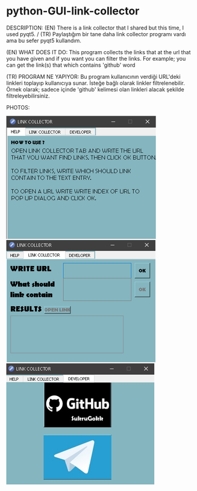 # python-GUI-link-collector
DESCRIPTION: (EN) There is a link collector that I shared but this time, I used pyqt5. / (TR) Paylaştığım bir tane daha link collector programı vardı ama bu sefer pyqt5 kullandım.

(EN)
WHAT DOES IT DO: This program collects the links that at the url that you have given and if you want you can filter the links. For example; you can get the link(s) that which contains 'github' word

(TR)
PROGRAM NE YAPIYOR: Bu program kullanıcının verdiği URL'deki linkleri toplayıp kullanıcıya sunar. İsteğe bağlı olarak linkler filtrelenebilir. Örnek olarak; sadece içinde 'github' kelimesi olan linkleri alacak şekilde filtreleyebilirsiniz.

PHOTOS:

![alt text](https://github.com/SukruGokk/python-GUI-link-collector/blob/master/photo1.jpg)
![alt text](https://github.com/SukruGokk/python-GUI-link-collector/blob/master/photo2.jpg)
![alt text](https://github.com/SukruGokk/python-GUI-link-collector/blob/master/photo3.jpg)
